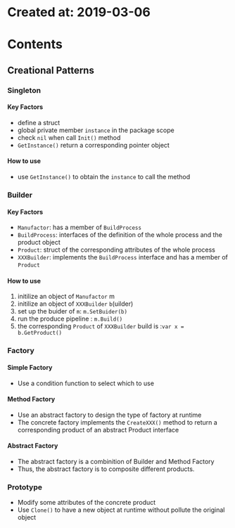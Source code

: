 # Created at: 2019-03-06

# Contents
## Creational Patterns
### Singleton
#### Key Factors
- define a struct
- global private member `instance` in the package scope
- check `nil` when call `Init()` method
- `GetInstance()` return a corresponding pointer object

#### How to use
- use `GetInstance()` to obtain the `instance` to call the method

### Builder 
#### Key Factors
- `Manufactor`: has a member of `BuildProcess`
- `BuildProcess`: interfaces of the definition of the whole process and the product object
- `Product`: struct of the corresponding attributes of the whole process
- `XXXBuilder`: implements the `BuildProcess` interface and has a member of `Product`

#### How to use
1. initilize an object of `Manufactor` m
2. initilize an object of `XXXBuilder` `b`(uilder)
3. set up the buider of `m`: `m.SetBuider(b)`
4. run the produce pipeline : `m.Build()`
5. the corresponding `Product` of `XXXBuilder` build is :`var x = b.GetProduct()`

### Factory
#### Simple Factory
- Use a condition function to select which to use

#### Method Factory
- Use an abstract factory to design the type of factory at runtime
- The concrete factory implements the `CreateXXX()` method to return a corresponding product of an abstract Product interface

#### Abstract Factory
- The abstract factory is a combinition of Builder and Method Factory 
- Thus, the abstract factory is to composite different products.

### Prototype
- Modify some attributes of the concrete product 
- Use `Clone()` to have a new object at runtime without pollute the original object
